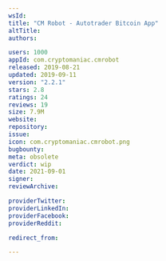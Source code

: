 ```yaml
---
wsId: 
title: "CM Robot - Autotrader Bitcoin App"
altTitle: 
authors:

users: 1000
appId: com.cryptomaniac.cmrobot
released: 2019-08-21
updated: 2019-09-11
version: "2.2.1"
stars: 2.8
ratings: 24
reviews: 19
size: 7.9M
website: 
repository: 
issue: 
icon: com.cryptomaniac.cmrobot.png
bugbounty: 
meta: obsolete
verdict: wip
date: 2021-09-01
signer: 
reviewArchive:

providerTwitter: 
providerLinkedIn: 
providerFacebook: 
providerReddit: 

redirect_from:

---
```


